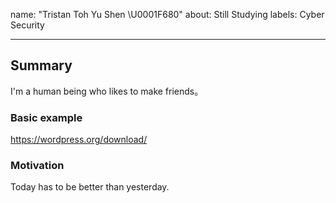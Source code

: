 name: "Tristan Toh Yu Shen \U0001F680"
about: Still Studying
labels: Cyber Security 

---

## Summary
I'm a human being who likes to make friends。

### Basic example
https://wordpress.org/download/

### Motivation
Today has to be better than yesterday.
